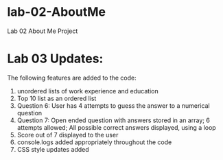 # lab-02-AboutMe
Lab 02 About Me Project

# Lab 03 Updates: 
The following features are added to the code:
1. unordered lists of work experience and education
1. Top 10 list as an ordered list
1. Question 6: User has 4 attempts to guess the answer to a numerical question
1. Question 7: Open ended question with answers stored in an array; 6 attempts allowed; All possible correct answers displayed, using a loop
1. Score out of 7 displayed to the user
1. console.logs added appropriately throughout the code
1. CSS style updates added

